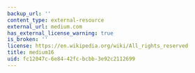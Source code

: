 ```yaml
---
backup_url: ''
content_type: external-resource
external_url: medium.com
has_external_license_warning: true
is_broken: ''
license: https://en.wikipedia.org/wiki/All_rights_reserved
title: medium16
uid: fc12047c-6e84-42fc-bcbb-3e92c2112699
---
```

